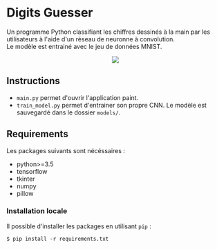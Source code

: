 # Digits Guesser

Un programme Python classifiant les chiffres dessinés à la main par les utilisateurs à l'aide d'un réseau de neuronne à convolution.
<br>Le modèle est entrainé avec le jeu de données MNIST.

<p align="center">
  <img src="https://raw.githubusercontent.com/mathiasgout/digits_guesser/master/images/README_gif.gif">
</p>

## Instructions

- `main.py` permet d'ouvrir l'application paint.
- `train_model.py` permet d'entrainer son propre CNN. Le modèle est sauvegardé dans le dossier `models/`.

## Requirements

Les packages suivants sont nécéssaires :

- python>=3.5
- tensorflow
- tkinter
- numpy
- pillow

### Installation locale

Il possible d'installer les packages en utilisant `pip` :
```
$ pip install -r requirements.txt
```
